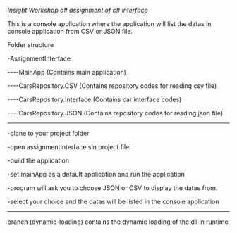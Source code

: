 *Insight Workshop c# assignment of c# interface*

This is a console application where the application will list the datas in console application from CSV or JSON file.


Folder structure

-AssignmentInterface

----MainApp (Contains main application)

----CarsRepository.CSV (Contains repository codes for reading csv file)

----CarsRepository.Interface (Contains car interface codes)

----CarsRepository.JSON (Contains repository codes for reading json file)
	

---------------------------------------------------------------------
-clone to your project folder

-open assignmentInterface.sln project file

-build the application

-set mainApp as a default application and run the application

-program will ask you to choose JSON or CSV to display the datas from.

-select your choice and the datas will be listed in the console application

-------------------------------------------------------------------------

branch (dynamic-loading) contains the dynamic loading of the dll in runtime 
